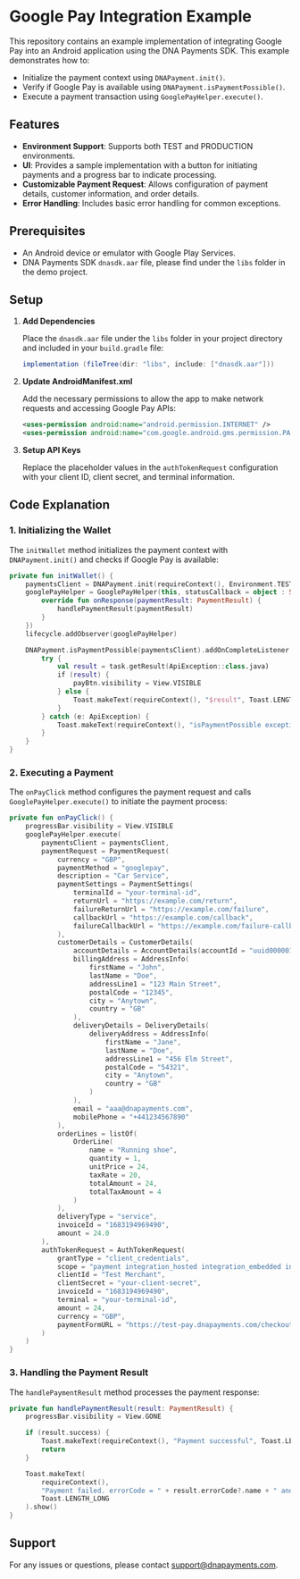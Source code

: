 # Google Pay Integration Example

This repository contains an example implementation of integrating Google Pay into an Android application using the DNA Payments SDK. This example demonstrates how to:

- Initialize the payment context using `DNAPayment.init()`.
- Verify if Google Pay is available using `DNAPayment.isPaymentPossible()`.
- Execute a payment transaction using `GooglePayHelper.execute()`.

## Features

- **Environment Support**: Supports both TEST and PRODUCTION environments.
- **UI**: Provides a sample implementation with a button for initiating payments and a progress bar to indicate processing.
- **Customizable Payment Request**: Allows configuration of payment details, customer information, and order details.
- **Error Handling**: Includes basic error handling for common exceptions.

## Prerequisites

- An Android device or emulator with Google Play Services.
- DNA Payments SDK `dnasdk.aar` file, please find under the `libs` folder in the demo project. 


## Setup

1. **Add Dependencies**

   Place the `dnasdk.aar` file under the `libs` folder in your project directory and included in your `build.gradle` file:

   ```gradle
   implementation (fileTree(dir: "libs", include: ["dnasdk.aar"]))
   ```

2. **Update AndroidManifest.xml**

   Add the necessary permissions to allow the app to make network requests and accessing Google Pay APIs:

   ```xml
   <uses-permission android:name="android.permission.INTERNET" />
   <uses-permission android:name="com.google.android.gms.permission.PAYMENT" />
   ```

3. **Setup API Keys**

   Replace the placeholder values in the `authTokenRequest` configuration with your client ID, client secret, and terminal information.

## Code Explanation

### 1. Initializing the Wallet

The `initWallet` method initializes the payment context with `DNAPayment.init()` and checks if Google Pay is available:

```kotlin
private fun initWallet() {
    paymentsClient = DNAPayment.init(requireContext(), Environment.TEST)
    googlePayHelper = GooglePayHelper(this, statusCallback = object : StatusCallback {
        override fun onResponse(paymentResult: PaymentResult) {
            handlePaymentResult(paymentResult)
        }
    })
    lifecycle.addObserver(googlePayHelper)

    DNAPayment.isPaymentPossible(paymentsClient).addOnCompleteListener { task ->
        try {
            val result = task.getResult(ApiException::class.java)
            if (result) {
                payBtn.visibility = View.VISIBLE
            } else {
                Toast.makeText(requireContext(), "$result", Toast.LENGTH_LONG).show()
            }
        } catch (e: ApiException) {
            Toast.makeText(requireContext(), "isPaymentPossible exception catched", Toast.LENGTH_LONG).show()
        }
    }
}
```

### 2. Executing a Payment

The `onPayClick` method configures the payment request and calls `GooglePayHelper.execute()` to initiate the payment process:

```kotlin
private fun onPayClick() {
    progressBar.visibility = View.VISIBLE
    googlePayHelper.execute(
        paymentsClient = paymentsClient,
        paymentRequest = PaymentRequest(
            currency = "GBP",
            paymentMethod = "googlepay",
            description = "Car Service",
            paymentSettings = PaymentSettings(
                terminalId = "your-terminal-id",
                returnUrl = "https://example.com/return",
                failureReturnUrl = "https://example.com/failure",
                callbackUrl = "https://example.com/callback",
                failureCallbackUrl = "https://example.com/failure-callback"
            ),
            customerDetails = CustomerDetails(
                accountDetails = AccountDetails(accountId = "uuid000001"),
                billingAddress = AddressInfo(
                    firstName = "John",
                    lastName = "Doe",
                    addressLine1 = "123 Main Street",
                    postalCode = "12345",
                    city = "Anytown",
                    country = "GB"
                ),
                deliveryDetails = DeliveryDetails(
                    deliveryAddress = AddressInfo(
                        firstName = "Jane",
                        lastName = "Doe",
                        addressLine1 = "456 Elm Street",
                        postalCode = "54321",
                        city = "Anytown",
                        country = "GB"
                    )
                ),
                email = "aaa@dnapayments.com",
                mobilePhone = "+441234567890"
            ),
            orderLines = listOf(
                OrderLine(
                    name = "Running shoe",
                    quantity = 1,
                    unitPrice = 24,
                    taxRate = 20,
                    totalAmount = 24,
                    totalTaxAmount = 4
                )
            ),
            deliveryType = "service",
            invoiceId = "1683194969490",
            amount = 24.0
        ),
        authTokenRequest = AuthTokenRequest(
            grantType = "client_credentials",
            scope = "payment integration_hosted integration_embedded integration_seamless",
            clientId = "Test Merchant",
            clientSecret = "your-client-secret",
            invoiceId = "1683194969490",
            terminal = "your-terminal-id",
            amount = 24,
            currency = "GBP",
            paymentFormURL = "https://test-pay.dnapayments.com/checkout/"
        )
    )
}
```

### 3. Handling the Payment Result

The `handlePaymentResult` method processes the payment response:

```kotlin
private fun handlePaymentResult(result: PaymentResult) {
    progressBar.visibility = View.GONE

    if (result.success) {
        Toast.makeText(requireContext(), "Payment successful", Toast.LENGTH_LONG).show()
        return
    }

    Toast.makeText(
        requireContext(),
        "Payment failed. errorCode = " + result.errorCode?.name + " and description = " + result.errorDescription,
        Toast.LENGTH_LONG
    ).show()
}
```

## Support

For any issues or questions, please contact [support@dnapayments.com](mailto:support@dnapayments.com).

